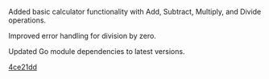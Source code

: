 Added basic calculator functionality with Add, Subtract, Multiply, and Divide operations.

Improved error handling for division by zero.

Updated Go module dependencies to latest versions.

[4ce21dd](https://github.com/PingDavidR/go-release-test/commit/4ce21dd2b87c32a60cc4bf1452dcd95a1a523b25)
